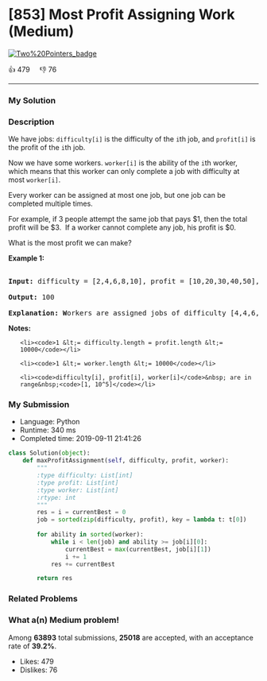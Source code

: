 # [853] Most Profit Assigning Work (Medium)

[![Two%20Pointers_badge](https://img.shields.io/badge/topic-Two%20Pointers-green.svg)](https://leetcode.com/problems/most-profit-assigning-work/) 

:+1: 479 &nbsp; &nbsp; :thumbsdown: 76

---

### My Solution


### Description
<p>We have jobs: <code>difficulty[i]</code>&nbsp;is the difficulty of the&nbsp;<code>i</code>th job, and&nbsp;<code>profit[i]</code>&nbsp;is the profit of the&nbsp;<code>i</code>th job.&nbsp;</p>

<p>Now we have some workers.&nbsp;<code>worker[i]</code>&nbsp;is the ability of the&nbsp;<code>i</code>th worker, which means that this worker can only complete a job with difficulty at most&nbsp;<code>worker[i]</code>.&nbsp;</p>

<p>Every worker can be assigned at most one job, but one job&nbsp;can be completed multiple times.</p>

<p>For example, if 3 people attempt the same job that pays $1, then the total profit will be $3.&nbsp; If a worker cannot complete any job, his profit is $0.</p>

<p>What is the most profit we can make?</p>

<p><strong>Example 1:</strong></p>

<pre>
<strong>Input: </strong>difficulty = [2,4,6,8,10], profit = [10,20,30,40,50], worker = [4,5,6,7]
<strong>Output: </strong>100 
<strong>Explanation: W</strong>orkers are assigned jobs of difficulty [4,4,6,6] and they get profit of [20,20,30,30] seperately.</pre>

<p><strong>Notes:</strong></p>

<ul>
	<li><code>1 &lt;= difficulty.length = profit.length &lt;= 10000</code></li>
	<li><code>1 &lt;= worker.length &lt;= 10000</code></li>
	<li><code>difficulty[i], profit[i], worker[i]</code>&nbsp; are in range&nbsp;<code>[1, 10^5]</code></li>
</ul>



### My Submission

- Language: Python
- Runtime: 340 ms
- Completed time: 2019-09-11 21:41:26

```Python
class Solution(object):
    def maxProfitAssignment(self, difficulty, profit, worker):
        """
        :type difficulty: List[int]
        :type profit: List[int]
        :type worker: List[int]
        :rtype: int
        """
        res = i = currentBest = 0
        job = sorted(zip(difficulty, profit), key = lambda t: t[0])
        
        for ability in sorted(worker):
            while i < len(job) and ability >= job[i][0]:
                currentBest = max(currentBest, job[i][1])
                i += 1
            res += currentBest

        return res
```


### Related Problems




### What a(n) Medium problem!
Among **63893** total submissions, **25018** are accepted, with an acceptance rate of **39.2%**. <br>

- Likes: 479
- Dislikes: 76

